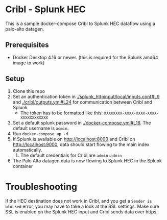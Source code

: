 # Cribl - Splunk HEC

This is a sample docker-compose Cribl to Splunk HEC dataflow using a palo-alto datagen.

## Prerequisites
- Docker Desktop 4.16 or newer. (this is required for the Splunk amd64 image to work)

## Setup
1. Clone this repo
2. Set an authentication token in [./splunk_httpinput/local/inputs.conf#L9](./splunk_httpinput/local/inputs.conf#L9) and [./cribl/outputs.yml#L24](./cribl/outputs.yml#L24) for communication between Cribl and Splunk
   - The token has to be formatted like this: `XXXXXXXX-XXXX-XXXX-XXXX-XXXXXXXXXXXX`
3. Set a default splunk password in [./docker-compose.yml#L16](./docker-compose.yml#L16). The default username is `admin`.
4. Run `docker-compose up -d`
5. If Splunk is available on [http://localhost:8000](http://localhost:8000) and Cribl on [http://localhost:9000](http://localhost:9000), data should start flowing to the main index automatically.
   1. The default credentials for Cribl are `admin:admin`
6. The Palo Alto datagen data is now flowing to Splunk HEC in the Splunk container


# Troubleshooting
If the HEC destination does not work in Cribl, and you get a `Sender is blocked` error, you may have to take a look at the SSL settings. Make sure SSL is enabled on the Splunk HEC input and Cribl sends data over https.
